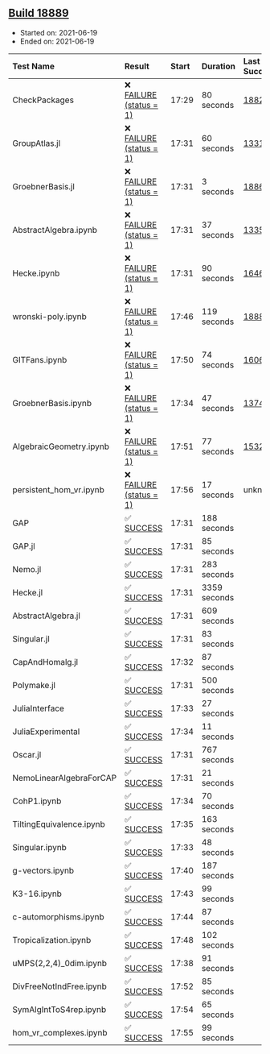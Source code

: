 ## [Build 18889](https://oscarci.mathematik.uni-kl.de/job/oscar/18889/)

* Started on: 2021-06-19
* Ended on: 2021-06-19

| Test Name    | Result | Start | Duration | Last Success | First Failure |
|:-------------|:-------|:------|:---------|:-------------|:--------------|
| CheckPackages | ❌ [FAILURE (status = 1)](https://oscarci.mathematik.uni-kl.de/job/oscar/18889/artifact/logs/build-18889/CheckPackages.log) | 17:29 | 80 seconds | [18822](https://oscarci.mathematik.uni-kl.de/job/oscar/18822/) | [18823](https://oscarci.mathematik.uni-kl.de/job/oscar/18823/) |
| GroupAtlas.jl | ❌ [FAILURE (status = 1)](https://oscarci.mathematik.uni-kl.de/job/oscar/18889/artifact/logs/build-18889/GroupAtlas.jl.log) | 17:31 | 60 seconds | [13311](https://oscarci.mathematik.uni-kl.de/job/oscar/13311/) | [13312](https://oscarci.mathematik.uni-kl.de/job/oscar/13312/) |
| GroebnerBasis.jl | ❌ [FAILURE (status = 1)](https://oscarci.mathematik.uni-kl.de/job/oscar/18889/artifact/logs/build-18889/GroebnerBasis.jl.log) | 17:31 | 3 seconds | [18864](https://oscarci.mathematik.uni-kl.de/job/oscar/18864/) | [18865](https://oscarci.mathematik.uni-kl.de/job/oscar/18865/) |
| AbstractAlgebra.ipynb | ❌ [FAILURE (status = 1)](https://oscarci.mathematik.uni-kl.de/job/oscar/18889/artifact/logs/build-18889/AbstractAlgebra.ipynb.log) | 17:31 | 37 seconds | [13355](https://oscarci.mathematik.uni-kl.de/job/oscar/13355/) | [13356](https://oscarci.mathematik.uni-kl.de/job/oscar/13356/) |
| Hecke.ipynb | ❌ [FAILURE (status = 1)](https://oscarci.mathematik.uni-kl.de/job/oscar/18889/artifact/logs/build-18889/Hecke.ipynb.log) | 17:31 | 90 seconds | [16463](https://oscarci.mathematik.uni-kl.de/job/oscar/16463/) | [16464](https://oscarci.mathematik.uni-kl.de/job/oscar/16464/) |
| wronski-poly.ipynb | ❌ [FAILURE (status = 1)](https://oscarci.mathematik.uni-kl.de/job/oscar/18889/artifact/logs/build-18889/wronski-poly.ipynb.log) | 17:46 | 119 seconds | [18886](https://oscarci.mathematik.uni-kl.de/job/oscar/18886/) | [18887](https://oscarci.mathematik.uni-kl.de/job/oscar/18887/) |
| GITFans.ipynb | ❌ [FAILURE (status = 1)](https://oscarci.mathematik.uni-kl.de/job/oscar/18889/artifact/logs/build-18889/GITFans.ipynb.log) | 17:50 | 74 seconds | [16068](https://oscarci.mathematik.uni-kl.de/job/oscar/16068/) | [16069](https://oscarci.mathematik.uni-kl.de/job/oscar/16069/) |
| GroebnerBasis.ipynb | ❌ [FAILURE (status = 1)](https://oscarci.mathematik.uni-kl.de/job/oscar/18889/artifact/logs/build-18889/GroebnerBasis.ipynb.log) | 17:34 | 47 seconds | [13748](https://oscarci.mathematik.uni-kl.de/job/oscar/13748/) | [13749](https://oscarci.mathematik.uni-kl.de/job/oscar/13749/) |
| AlgebraicGeometry.ipynb | ❌ [FAILURE (status = 1)](https://oscarci.mathematik.uni-kl.de/job/oscar/18889/artifact/logs/build-18889/AlgebraicGeometry.ipynb.log) | 17:51 | 77 seconds | [15322](https://oscarci.mathematik.uni-kl.de/job/oscar/15322/) | [15323](https://oscarci.mathematik.uni-kl.de/job/oscar/15323/) |
| persistent_hom_vr.ipynb | ❌ [FAILURE (status = 1)](https://oscarci.mathematik.uni-kl.de/job/oscar/18889/artifact/logs/build-18889/persistent_hom_vr.ipynb.log) | 17:56 | 17 seconds | unknown | unknown |
| GAP | ✅ [SUCCESS](https://oscarci.mathematik.uni-kl.de/job/oscar/18889/artifact/logs/build-18889/GAP.log) | 17:31 | 188 seconds |  |  |
| GAP.jl | ✅ [SUCCESS](https://oscarci.mathematik.uni-kl.de/job/oscar/18889/artifact/logs/build-18889/GAP.jl.log) | 17:31 | 85 seconds |  |  |
| Nemo.jl | ✅ [SUCCESS](https://oscarci.mathematik.uni-kl.de/job/oscar/18889/artifact/logs/build-18889/Nemo.jl.log) | 17:31 | 283 seconds |  |  |
| Hecke.jl | ✅ [SUCCESS](https://oscarci.mathematik.uni-kl.de/job/oscar/18889/artifact/logs/build-18889/Hecke.jl.log) | 17:31 | 3359 seconds |  |  |
| AbstractAlgebra.jl | ✅ [SUCCESS](https://oscarci.mathematik.uni-kl.de/job/oscar/18889/artifact/logs/build-18889/AbstractAlgebra.jl.log) | 17:31 | 609 seconds |  |  |
| Singular.jl | ✅ [SUCCESS](https://oscarci.mathematik.uni-kl.de/job/oscar/18889/artifact/logs/build-18889/Singular.jl.log) | 17:31 | 83 seconds |  |  |
| CapAndHomalg.jl | ✅ [SUCCESS](https://oscarci.mathematik.uni-kl.de/job/oscar/18889/artifact/logs/build-18889/CapAndHomalg.jl.log) | 17:32 | 87 seconds |  |  |
| Polymake.jl | ✅ [SUCCESS](https://oscarci.mathematik.uni-kl.de/job/oscar/18889/artifact/logs/build-18889/Polymake.jl.log) | 17:31 | 500 seconds |  |  |
| JuliaInterface | ✅ [SUCCESS](https://oscarci.mathematik.uni-kl.de/job/oscar/18889/artifact/logs/build-18889/JuliaInterface.log) | 17:33 | 27 seconds |  |  |
| JuliaExperimental | ✅ [SUCCESS](https://oscarci.mathematik.uni-kl.de/job/oscar/18889/artifact/logs/build-18889/JuliaExperimental.log) | 17:34 | 11 seconds |  |  |
| Oscar.jl | ✅ [SUCCESS](https://oscarci.mathematik.uni-kl.de/job/oscar/18889/artifact/logs/build-18889/Oscar.jl.log) | 17:31 | 767 seconds |  |  |
| NemoLinearAlgebraForCAP | ✅ [SUCCESS](https://oscarci.mathematik.uni-kl.de/job/oscar/18889/artifact/logs/build-18889/NemoLinearAlgebraForCAP.log) | 17:31 | 21 seconds |  |  |
| CohP1.ipynb | ✅ [SUCCESS](https://oscarci.mathematik.uni-kl.de/job/oscar/18889/artifact/logs/build-18889/CohP1.ipynb.log) | 17:34 | 70 seconds |  |  |
| TiltingEquivalence.ipynb | ✅ [SUCCESS](https://oscarci.mathematik.uni-kl.de/job/oscar/18889/artifact/logs/build-18889/TiltingEquivalence.ipynb.log) | 17:35 | 163 seconds |  |  |
| Singular.ipynb | ✅ [SUCCESS](https://oscarci.mathematik.uni-kl.de/job/oscar/18889/artifact/logs/build-18889/Singular.ipynb.log) | 17:33 | 48 seconds |  |  |
| g-vectors.ipynb | ✅ [SUCCESS](https://oscarci.mathematik.uni-kl.de/job/oscar/18889/artifact/logs/build-18889/g-vectors.ipynb.log) | 17:40 | 187 seconds |  |  |
| K3-16.ipynb | ✅ [SUCCESS](https://oscarci.mathematik.uni-kl.de/job/oscar/18889/artifact/logs/build-18889/K3-16.ipynb.log) | 17:43 | 99 seconds |  |  |
| c-automorphisms.ipynb | ✅ [SUCCESS](https://oscarci.mathematik.uni-kl.de/job/oscar/18889/artifact/logs/build-18889/c-automorphisms.ipynb.log) | 17:44 | 87 seconds |  |  |
| Tropicalization.ipynb | ✅ [SUCCESS](https://oscarci.mathematik.uni-kl.de/job/oscar/18889/artifact/logs/build-18889/Tropicalization.ipynb.log) | 17:48 | 102 seconds |  |  |
| uMPS(2,2,4)_0dim.ipynb | ✅ [SUCCESS](https://oscarci.mathematik.uni-kl.de/job/oscar/18889/artifact/logs/build-18889/uMPS-2-2-4-_0dim.ipynb.log) | 17:38 | 91 seconds |  |  |
| DivFreeNotIndFree.ipynb | ✅ [SUCCESS](https://oscarci.mathematik.uni-kl.de/job/oscar/18889/artifact/logs/build-18889/DivFreeNotIndFree.ipynb.log) | 17:52 | 85 seconds |  |  |
| SymAlgIntToS4rep.ipynb | ✅ [SUCCESS](https://oscarci.mathematik.uni-kl.de/job/oscar/18889/artifact/logs/build-18889/SymAlgIntToS4rep.ipynb.log) | 17:54 | 65 seconds |  |  |
| hom_vr_complexes.ipynb | ✅ [SUCCESS](https://oscarci.mathematik.uni-kl.de/job/oscar/18889/artifact/logs/build-18889/hom_vr_complexes.ipynb.log) | 17:55 | 99 seconds |  |  |
